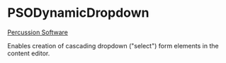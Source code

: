 PSODynamicDropdown
==================
[Percussion Software](http://www.percussion.com "Percussion Software")

Enables creation of cascading dropdown ("select") form elements in the content editor.